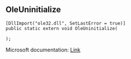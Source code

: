 ## OleUninitialize

```
[DllImport("ole32.dll", SetLastError = true)]
public static extern void OleUninitialize(
   
);
```

Microsoft documentation: [Link](https://docs.microsoft.com/en-us/windows/win32/api/ole2/nf-ole2-oleuninitialize)
